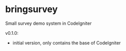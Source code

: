 # bringsurvey
Small survey demo system in CodeIgniter

v0.1.0:
- initial version, only contains the base of CodeIgniter
